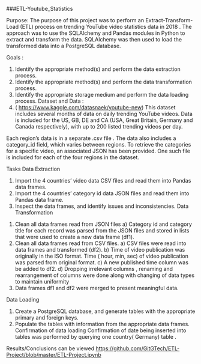 ###ETL-Youtube_Statistics

Purpose:
The purpose of this project was to perform an Extract-Transform-Load (ETL) process on  trending YouTube video statistics data in 2018 . The approach was to use the SQLAlchemy and Pandas modules in Python to extract and transform the data. SQLAlchemy was then used to load the transformed data into a PostgreSQL database.

Goals :
1.	Identify the appropriate method(s) and perform the data extraction process.
2.	Identify the appropriate method(s) and perform the data transformation process.
3.	Identify the appropriate storage medium and perform the data loading process.
Dataset and Data :
1.	( https://www.kaggle.com/datasnaek/youtube-new)
This dataset includes several months of data on daily trending YouTube videos. Data is included for the US, GB, DE and CA (USA, Great Britain, Germany and Canada respectively), with up to 200 listed trending videos per day.

Each region’s data is in a separate  .csv file . The data also includes a category_id field, which varies between regions. To retrieve the categories for a specific video, an associated JSON has been provided. One such file is included for each of the four regions in the dataset.


Tasks
Data Extraction
1.	Import the  4 countries’  video data CSV files and read them into Pandas data frames.
2.	Import the 4 countries’  category id data JSON files and read them into Pandas data frame.
3.	Inspect the data frames, and identify issues and inconsistencies.
Data Transformation
1) Clean all data frames read from JSON files 
a)	Category id  and category title for each record was parsed from the JSON files and stored in lists that were used to create a new data frame (df1).
2) Clean all data frames read from CSV files.
a)	CSV files were read into data frames and transformed (df2).
b)	Time of video publication was originally in the ISO format. Time ( hour, min, sec)  of video publication was parsed from original format.
c)	A new published time column was be added to df2. 
d)	Dropping irrelevant columns , renaming and rearrangement of columns were done along with changing of data types to maintain uniformity 
3) Data frames df1 and df2 were merged to present meaningful data. 

Data Loading
1.	Create a PostgreSQL database, and generate tables with the appropriate primary and foreign keys.
2.	Populate the tables with information from the appropriate data frames.
 Confirmation of data loading
      Confirmation of date being inserted into tables was performed by querying one country( Germany) table .


Results/Conclusions can be viewed 
https://github.com/GitGTech/ETL-Project/blob/master/ETL-Project.ipynb

